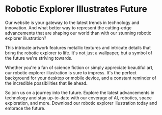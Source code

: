 <!--font:Open Sans-->

# Robotic Explorer Illustrates Future

Our website is your gateway to the latest trends in technology and innovation. And what better way to represent the cutting-edge advancements that are shaping our world than with our stunning robotic explorer illustration?

This intricate artwork features metallic textures and intricate details that bring the robotic explorer to life. It's not just a wallpaper, but a symbol of the future we're striving towards.

Whether you're a fan of science fiction or simply appreciate beautiful art, our robotic explorer illustration is sure to impress. It's the perfect background for your desktop or mobile device, and a constant reminder of the incredible possibilities that lie ahead.

So join us on a journey into the future. Explore the latest advancements in technology and stay up-to-date with our coverage of AI, robotics, space exploration, and more. Download our robotic explorer illustration today and embrace the future.

<!--

Write me markdown content of website with wallpaper:

"An illustration of a robotic explorer, with metallic textures and intricate details."

The header of the page should not be copy of the text but rather a real content of the website which is using this wallpaper.


---


# Robotic Explorer Wallpaper

Welcome to our website featuring an amazing wallpaper of a robotic explorer! This illustration showcases intricate details and metallic textures that will bring a futuristic vibe to your desktop or mobile device.

Whether you are a fan of science fiction or simply enjoy unique and eye-catching wallpapers, this robotic explorer is sure to impress. It's perfect for anyone who wants to add a touch of technology and innovation to their digital space.

So why wait? Download this stunning wallpaper today and take your digital experience to the next level!


---


Heading should not include word "wallpaper". The website should not be about the wallpaper itself, wallpaper is just a related background, rewrite whole content.


---


# Explore the Future with our Robotic Explorer Illustration

Step into the future with our stunning robotic explorer illustration. This intricate and detailed artwork showcases the cutting-edge technology that is shaping our world.

Whether you're a fan of science fiction or simply appreciate beautiful art, this illustration is sure to impress. The metallic textures and intricate details bring the robotic explorer to life, making it a perfect background for your desktop or mobile device.

But our website is more than just a wallpaper destination. We are dedicated to exploring the latest trends in technology and innovation. From AI and robotics to space exploration and beyond, we cover the topics that are shaping our world and changing the way we live and work.

So come explore with us and stay up-to-date on the latest advancements in technology. Download our robotic explorer illustration and join us on a journey into the future.


---


Heading is too long, rewrite whole content.


---


# Discover the Future with Our Robotic Explorer Illustration

Our website is dedicated to exploring the latest trends in technology and innovation, and our robotic explorer illustration is a perfect representation of the cutting-edge advancements that are shaping our world.

This stunning artwork features intricate details and metallic textures that bring the robotic explorer to life. It's not just a wallpaper, but a symbol of the future that we are working towards.

Whether you're a fan of science fiction or simply appreciate beautiful art, our robotic explorer illustration is sure to impress. It's the perfect background for your desktop or mobile device, and a constant reminder of the incredible possibilities that lie ahead.

So come explore with us and stay up-to-date on the latest advancements in technology. Download our robotic explorer illustration and join us on a journey into the future.


---


Heading is too long, rewrite whole content.


---


# Embrace the Future with Our Robotic Explorer Illustration

Our website is your gateway to the latest trends in technology and innovation. And what better way to represent the cutting-edge advancements that are shaping our world than with our stunning robotic explorer illustration?

This intricate artwork features metallic textures and intricate details that bring the robotic explorer to life. It's not just a wallpaper, but a symbol of the future we're striving towards.

Whether you're a fan of science fiction or simply appreciate beautiful art, our robotic explorer illustration is sure to impress. It's the perfect background for your desktop or mobile device, and a constant reminder of the incredible possibilities that lie ahead.

So join us on a journey into the future. Explore the latest advancements in technology and stay up-to-date with our coverage of AI, robotics, space exploration, and more. Download our robotic explorer illustration today and embrace the future.


---


Write me a Google font which is best fitting for the website.

Pick from the list:
- Lobster
- Poppins
- Great Vibes
- Orbitron
- IBM Plex Sans
- Dancing Script
- Inter
- Open Sans
- Alegreya
- Montserrat
- Roboto
- Futura
- Playfair Display
- Raleway
- Lato
- Barlow Condensed
- Exo 2


Write just the font name nothing else.


---


Open Sans

-->
